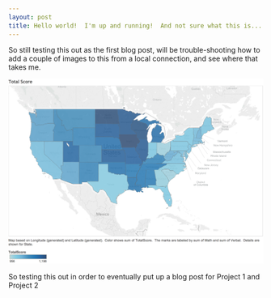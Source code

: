 ```yaml
---
layout: post
title: Hello world!  I'm up and running!  And not sure what this is...
---
```


So still testing this out as the first blog post, will be trouble-shooting how to add a couple of images to this from a local connection, and see where that takes me.  

![testing](../images/TotalScore.png)

So testing this out in order to eventually put up a blog post for Project 1 and Project 2